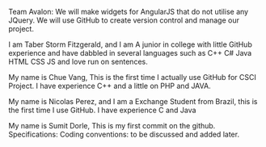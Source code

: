Team Avalon:
We will make widgets for AngularJS that do not utilise any JQuery.
We will use GitHub to create version control and manage our project.

I am Taber Storm Fitzgerald, and I am A junior in college with little GitHub experience and have dabbled in several languages such as C++ C# Java HTML CSS JS and love run on sentences.

My name is Chue Vang, This is the first time I actually use GitHub for CSCI Project. I have experience C++ and a little on PHP and JAVA. 

My name is Nicolas Perez, and I am a Exchange Student from Brazil, this is the first time I use GitHub. I have experience C and Java 

My name is Sumit Dorle, This is my first commit on the github.
Specifications: 
Coding conventions: to be discussed and added later.
